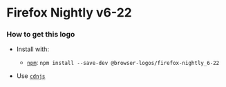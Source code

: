 # Firefox Nightly v6-22

### How to get this logo

* Install with:
  * [`npm`](https://www.npmjs.com/): `npm install --save-dev @browser-logos/firefox-nightly_6-22`

* Use [`cdnjs`](https://cdnjs.com/libraries/browser-logos)
